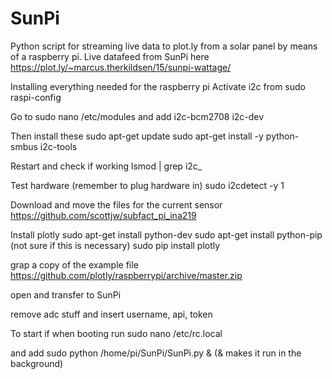 # SunPi 
Python script for streaming live data to plot.ly from a solar panel by means of a raspberry pi.
Live datafeed from SunPi here https://plot.ly/~marcus.therkildsen/15/sunpi-wattage/

Installing everything needed for the raspberry pi
Activate i2c from sudo raspi-config

Go to sudo nano /etc/modules and add
i2c-bcm2708
i2c-dev

Then install these
sudo apt-get update
sudo apt-get install -y python-smbus i2c-tools

Restart and check if working 
lsmod | grep i2c_

Test hardware (remember to plug hardware in)
sudo i2cdetect -y 1

Download and move the files for the current sensor
https://github.com/scottjw/subfact_pi_ina219

Install plotly 
sudo apt-get install python-dev
sudo apt-get install python-pip (not sure if this is necessary)
sudo pip install plotly 

grap a copy of the example file 
https://github.com/plotly/raspberrypi/archive/master.zip

open and transfer to SunPi

remove adc stuff and insert username, api, token


To start if when booting run 
sudo nano /etc/rc.local

and add 
sudo python /home/pi/SunPi/SunPi.py & (& makes it run in the background)

